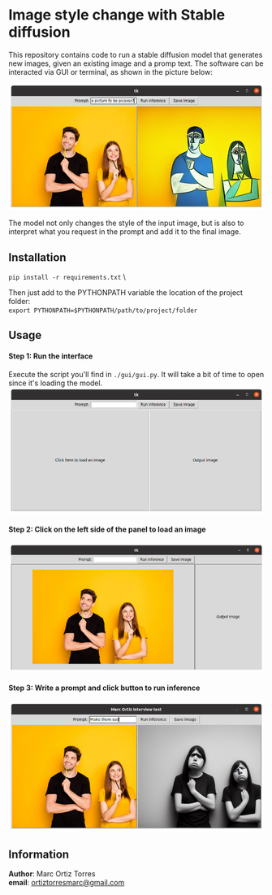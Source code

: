 # Image style change with Stable diffusion

This repository contains code to run a stable diffusion model that generates new images, given an existing image and a promp text.
The software can be interacted via GUI or terminal, as shown in the picture below:

![Alt text](./example_interface.png)

The model not only changes the style of the input image, but is also to interpret what you request in the prompt and add it to the final image.


## Installation
`pip install -r requirements.txt` \

Then just add to the PYTHONPATH variable the location of the project folder: \
`export PYTHONPATH=$PYTHONPATH/path/to/project/folder`

## Usage
#### Step 1: Run the interface
Execute the script you'll find in `./gui/gui.py`. It will take a bit of time to open since it's loading the model. \
![Alt text](./step1.png)

#### Step 2: Click on the left side of the panel to load an image
![Alt text](./steep2.png)

#### Step 3: Write a prompt and click button to run  inference
![Alt text](./step4.png)

## Information
**Author**: Marc Ortiz Torres \
**email**: ortiztorresmarc@gmail.com